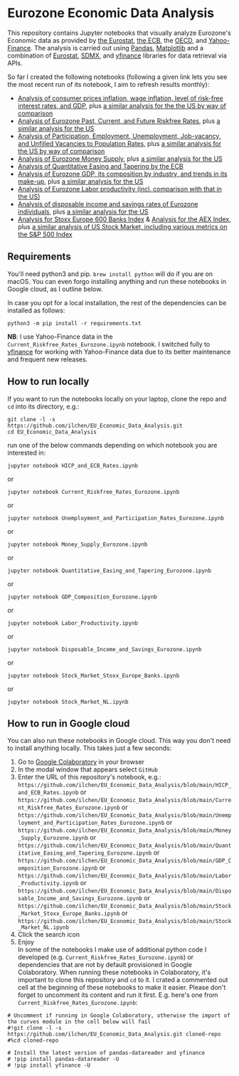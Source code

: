 # Eurozone Economic Data Analysis
This repository contains Jupyter notebooks that visually analyze Eurozone's Economic data as provided by [the Eurostat](https://ec.europa.eu/eurostat/web/main/data/database), [the ECB](https://data.ecb.europa.eu), the [OECD](https://stats.oecd.org), and [Yahoo-Finance](https://finance.yahoo.com/). The analysis is carried out using [Pandas](https://pandas.pydata.org), [Matplotlib](https://matplotlib.org/stable/index.html) and a combination of [Eurostat](https://pypi.org/project/eurostat/), [SDMX](https://sdmx1.readthedocs.io/en/latest/), and [yfinance](https://pypi.org/project/yfinance/) libraries for data retrieval via APIs.

So far I created the following notebooks (following a given link lets you see the most recent run of its notebook, I aim to refresh results monthly):
* [Analysis of consumer prices inflation, wage inflation, level of risk-free interest rates, and GDP](./HICP_and_ECB_Rates.ipynb), plus [a similar analysis for the the US by way of comparison](https://github.com/ilchen/US_Economic_Data_Analysis/blob/main/CPI_and_Fed_Funds_Rates.ipynb)
* [Analysis of Eurozone Past, Current, and Future Riskfree Rates](Current_Riskfree_Rates_Eurozone.ipynb), plus [a similar analysis for the US](https://github.com/ilchen/US_Economic_Data_Analysis/blob/main/Current_Riskfree_Rates.ipynb)
* [Analysis of Participation, Employment, Unemployment, Job-vacancy, and Unfilled Vacancies to Population Rates](./Unemployment_and_Participation_Rates_Eurozone.ipynb), plus [a similar analysis for the US by way of comparison](https://github.com/ilchen/US_Economic_Data_Analysis/blob/main/Unemployment_and_Participation_Rates.ipynb)
* [Analysis of Eurozone Money Supply](./Money_Supply_Eurozone.ipynb), plus [a similar analysis for the US](https://github.com/ilchen/US_Economic_Data_Analysis/blob/main/Money_Supply.ipynb)
* [Analysis of Quantitative Easing and Tapering by the ECB](./Quantitative_Easing_and_Tapering_Eurozone.ipynb)
* [Analysis of Eurozone GDP, its composition by industry, and trends in its make-up](./GDP_Composition_Eurozone.ipyn), plus [a similar analysis for the US](https://github.com/ilchen/US_Economic_Data_Analysis/blob/main/GDP_Composition.ipynb)
* [Analysis of Eurozone Labor productivity (incl. comparison with that in the US)](./Labor_Productivity.ipynb)
* [Analysis of disposable income and savings rates of Eurozone individuals](./Disposable_Income_and_Savings_Eurozone.ipynb), plus [a similar analysis for the US](https://github.com/ilchen/US_Economic_Data_Analysis/blob/main/Disposable_Income_and_Savings.ipynb)
* [Analysis for Stoxx Europe 600 Banks Index](./Stock_Market_Stoxx_Europe_Banks.ipynb) & [Analysis for the AEX Index](./Stock_Market_NL.ipynb), plus [a similar analysis of US Stock Market, including various metrics on the S&P 500 Index](https://github.com/ilchen/US_Economic_Data_Analysis/blob/main/Stock_Market.ipynb)

## Requirements
You'll need python3 and pip. `brew install python` will do if you are on macOS. You can even forgo installing anything and run these notebooks in Google cloud, as I outline below.

In case you opt for a local installation, the rest of the dependencies can be installed as follows:
```commandline
python3 -m pip install -r requirements.txt
```
**NB**: I use Yahoo-Finance data in the `Current_Riskfree_Rates_Eurozone.ipynb` notebook. I switched fully to [yfinance](https://pypi.org/project/yfinance/) for working with Yahoo-Finance data due to its better maintenance and frequent new releases.

## How to run locally
If you want to run the notebooks locally on your laptop, clone the repo and `cd` into its directory, e.g.:
```commandline
git clone -l -s https://github.com/ilchen/EU_Economic_Data_Analysis.git
cd EU_Economic_Data_Analysis
```
run one of the below commands depending on which notebook you are interested in:
```commandline
jupyter notebook HICP_and_ECB_Rates.ipynb
```
or
```commandline
jupyter notebook Current_Riskfree_Rates_Eurozone.ipynb
```
or
```commandline
jupyter notebook Unemployment_and_Participation_Rates_Eurozone.ipynb
```
or
```commandline
jupyter notebook Money_Supply_Eurozone.ipynb
```
or
```commandline
jupyter notebook Quantitative_Easing_and_Tapering_Eurozone.ipynb
```
or
```commandline
jupyter notebook GDP_Composition_Eurozone.ipynb
```
or
```commandline
jupyter notebook Labor_Productivity.ipynb
```
or
```commandline
jupyter notebook Disposable_Income_and_Savings_Eurozone.ipynb
```
or
```commandline
jupyter notebook Stock_Market_Stoxx_Europe_Banks.ipynb
```
or
```commandline
jupyter notebook Stock_Market_NL.ipynb
```

## How to run in Google cloud
You can also run these notebooks in Google cloud. This way you don't need to install anything locally. This takes just a few seconds:
1. Go to [Google Colaboratory](https://colab.research.google.com/notebooks/intro.ipynb#recent=true) in your browser
2. In the modal window that appears select `GitHub`
3. Enter the URL of this repository's notebook, e.g.: `https://github.com/ilchen/EU_Economic_Data_Analysis/blob/main/HICP_and_ECB_Rates.ipynb`
or `https://github.com/ilchen/EU_Economic_Data_Analysis/blob/main/Current_Riskfree_Rates_Eurozone.ipynb`
or `https://github.com/ilchen/EU_Economic_Data_Analysis/blob/main/Unemployment_and_Participation_Rates_Eurozone.ipynb`
or `https://github.com/ilchen/EU_Economic_Data_Analysis/blob/main/Money_Supply_Eurozone.ipynb`
or `https://github.com/ilchen/EU_Economic_Data_Analysis/blob/main/Quantitative_Easing_and_Tapering_Eurozone.ipynb`
or `https://github.com/ilchen/EU_Economic_Data_Analysis/blob/main/GDP_Composition_Eurozone.ipynb`
or `https://github.com/ilchen/EU_Economic_Data_Analysis/blob/main/Labor_Productivity.ipynb`
or `https://github.com/ilchen/EU_Economic_Data_Analysis/blob/main/Disposable_Income_and_Savings_Eurozone.ipynb`
or `https://github.com/ilchen/EU_Economic_Data_Analysis/blob/main/Stock_Market_Stoxx_Europe_Banks.ipynb`
or `https://github.com/ilchen/EU_Economic_Data_Analysis/blob/main/Stock_Market_NL.ipynb`
5. Click the search icon
6. Enjoy  
  In some of the notebooks I make use of additional python code I developed (e.g. `Current_Riskfree_Rates_Eurozone.ipynb`) or dependencies that are not by default provisioned in Google Colaboratory. When running these notebooks in Colaboratory, it's important to clone this repository and `cd` to it. I crated a commented out cell at the beginning of these notebooks to make it easier. Please don't forget to uncomment its content and run it first. E.g. here's one from `Current_Riskfree_Rates_Eurozone.ipynb`:
  ```commandline
# Uncomment if running in Google Colaboratory, otherwise the import of the curves module in the cell below will fail
#!git clone -l -s https://github.com/ilchen/EU_Economic_Data_Analysis.git cloned-repo
#%cd cloned-repo

# Install the latest version of pandas-datareader and yfinance
# !pip install pandas-datareader -U
# !pip install yfinance -U
  ```
